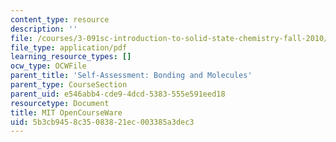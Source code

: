 ```yaml
---
content_type: resource
description: ''
file: /courses/3-091sc-introduction-to-solid-state-chemistry-fall-2010/5b3cb9458c35083821ec003385a3dec3_MIT3_091SCF10Exam_2_Prob_5b_300k.pdf
file_type: application/pdf
learning_resource_types: []
ocw_type: OCWFile
parent_title: 'Self-Assessment: Bonding and Molecules'
parent_type: CourseSection
parent_uid: e546abb4-cde9-4dcd-5383-555e591eed18
resourcetype: Document
title: MIT OpenCourseWare
uid: 5b3cb945-8c35-0838-21ec-003385a3dec3
---
```


